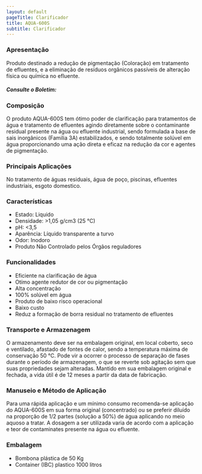 ```yaml
---
layout: default
pageTitle: Clarificador
title: AQUA-600S
subtitle: Clarificador
---
```



### Apresentação
Produto destinado a redução de pigmentação (Coloração) em tratamento de efluentes, e a eliminação de resíduos orgânicos passíveis de alteração física ou química no efluente.

##### Consulte o Boletim:

### Composição
O produto AQUA-600S tem ótimo poder de clarificação para tratamentos de água e tratamento de efluentes agindo diretamente sobre o contaminante residual presente na água ou efluente industrial, sendo formulada a base de sais inorgânicos (Familia 3A) estabilizados, e sendo totalmente solúvel em água proporcionando uma ação direta e eficaz na redução da cor e agentes de pigmentação.

### Principais Aplicações
No tratamento de águas residuais, água de poço, piscinas, efluentes industriais, esgoto domestico.

### Características

- Estado: Liquido
- Densidade: >1,05 g/cm3 (25 °C)
- pH: <3,5
- Aparência: Líquido transparente a turvo
- Odor: Inodoro
- Produto Não Controlado pelos Órgãos reguladores


### Funcionalidades

- Eficiente na clarificação de água
- Otímo agente redutor de cor ou pigmentação
- Alta concentração
- 100% solúvel em água
- Produto de baixo risco operacional
- Baixo custo
- Reduz a formação de borra residual no tratamento de efluentes


### Transporte e Armazenagem
O armazenamento deve ser na embalagem original, em local coberto, seco e ventilado, afastado    de fontes de calor, sendo a temperatura máxima de conservação 50 °C. 
Pode vir a ocorrer o processo de separação de fases durante o período de armazenagem, o que se reverte sob agitação sem que suas propriedades sejam alteradas. 
Mantido em sua embalagem original e fechada, a vida útil é de 12 meses a partir da data de  fabricação.

### Manuseio e Método de Aplicação
Para uma rápida aplicação e um mínimo consumo recomenda-se aplicação do AQUA-600S em sua forma original (concentrado) ou se preferir diluído na proporção de 1/2 partes (solução a 50%) de água aplicando no meio aquoso a tratar.
A dosagem a ser utilizada varia de acordo com a aplicação e teor de contaminates presente na água ou efluente.

### Embalagem

- Bombona plástica de 50 Kg
- Container (IBC) plastico 1000 litros 


